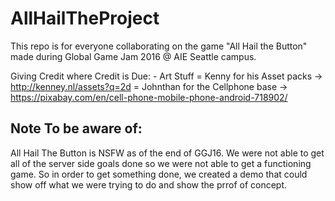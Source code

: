 # AllHailTheProject
This repo is for everyone collaborating on the game "All Hail the Button" made during Global Game Jam 2016 @ AIE Seattle campus.

Giving Credit where Credit is Due:
	- Art Stuff
		= Kenny for his Asset packs
			-> http://kenney.nl/assets?q=2d
		= Johnthan for the Cellphone base
			-> https://pixabay.com/en/cell-phone-mobile-phone-android-718902/
			
## Note To be aware of:
All Hail The Button is NSFW as of the end of GGJ16. We were not able to get all of the server side goals done so we
were not able to get a functioning game. So in order to get something done, we created a demo that could show off 
what we were trying to do and show the prrof of concept.